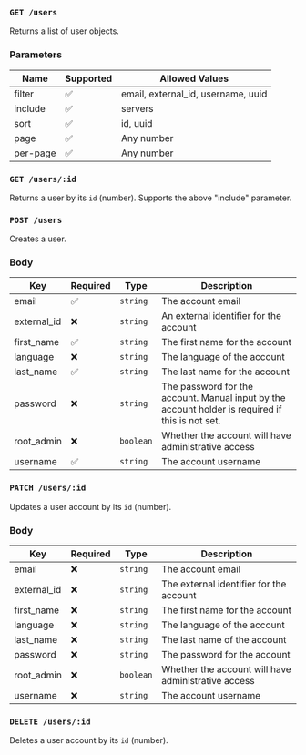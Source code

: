 ### `GET /users`
Returns a list of user objects.

### Parameters
Name | Supported | Allowed Values
-----|-----------|---------------
filter | ✅ | email, external_id, username, uuid
include | ✅ | servers
sort | ✅ | id, uuid
page | ✅ | Any number
per-page | ✅ | Any number

### `GET /users/:id`
Returns a user by its `id` (number). Supports the above "include" parameter.

### `POST /users`
Creates a user.

### Body
Key | Required | Type | Description
----|----------|------|------------
email | ✅ | `string` | The account email
external_id | ❌ | `string` | An external identifier for the account
first_name | ✅ | `string` | The first name for the account
language | ❌ | `string` | The language of the account
last_name | ✅ | `string` | The last name for the account
password | ❌ | `string` | The password for the account. Manual input by the account holder is required if this is not set.
root_admin | ❌ | `boolean` | Whether the account will have administrative access
username | ✅ | `string` | The account username

### `PATCH /users/:id`
Updates a user account by its `id` (number).

### Body
Key | Required | Type | Description
----|----------|-------|------------
email | ❌ | `string` | The account email
external_id | ❌ | `string` | The external identifier for the account
first_name | ❌ | `string` | The first name for the account
language | ❌ | `string` | The language of the account
last_name | ❌ | `string` | The last name of the account
password | ❌ | `string` | The password for the account
root_admin | ❌ | `boolean` | Whether the account will have administrative access
username | ❌ | `string` | The account username

### `DELETE /users/:id`
Deletes a user account by its `id` (number).
